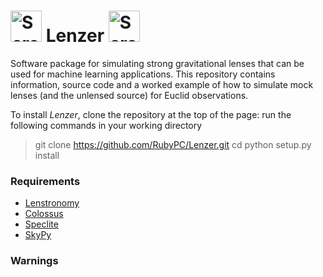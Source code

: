 # <img width="50" alt="Screenshot 2023-08-02 at 11 16 35" src="https://github.com/RubyPC/Lenzer/assets/106536925/cdfa0b30-39f0-451f-acbd-656e139ee911"> Lenzer <img width="50" alt="Screenshot 2023-08-02 at 11 16 35" src="https://github.com/RubyPC/Lenzer/assets/106536925/cdfa0b30-39f0-451f-acbd-656e139ee911">

Software package for simulating strong gravitational lenses that can be used for machine learning applications. This repository contains information, source code and a worked example of  how to simulate mock lenses (and the unlensed source) for Euclid observations.

To install *Lenzer*, clone the repository at the top of the page: run the following commands in your working directory
> git clone https://github.com/RubyPC/Lenzer.git <desired location>
> cd <desired location>
> python setup.py install

### Requirements 
* [Lenstronomy](https://lenstronomy.readthedocs.io/en/latest/)
* [Colossus](https://ui.adsabs.harvard.edu/abs/2018ApJS..239...35D/abstract)
* [Speclite](https://speclite.readthedocs.io/en/latest/)
* [SkyPy](https://pypi.org/project/skypy/)

### Warnings 
